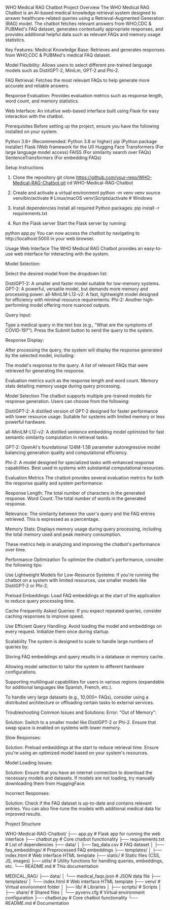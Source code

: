 WHO Medical RAG Chatbot
Project Overview
The WHO Medical RAG Chatbot is an AI-based medical knowledge retrieval system designed to answer healthcare-related queries using a Retrieval-Augmented Generation (RAG) model. The chatbot fetches relevant answers from WHO,CDC & PUBMed's FAQ dataset, generates contextually appropriate responses, and provides additional helpful data such as relevant FAQs and memory usage statistics.

Key Features:
Medical Knowledge Base: Retrieves and generates responses from WHO,CDC & PUBMed's medical FAQ dataset.

Model Flexibility: Allows users to select different pre-trained language models such as DistilGPT-2, MiniLm, GPT-2 and Phi-2.

FAQ Retrieval: Fetches the most relevant FAQs to help generate more accurate and reliable answers.

Response Evaluation: Provides evaluation metrics such as response length, word count, and memory statistics.

Web Interface: An intuitive web-based interface built using Flask for easy interaction with the chatbot.

Prerequisites
Before setting up the project, ensure you have the following installed on your system:

Python 3.8+ (Recommended: Python 3.8 or higher)
pip (Python package installer)
Flask (Web framework for the UI)
Hugging Face Transformers (For large language model access)
FAISS (For similarity search over FAQs)
SentenceTransformers (For embedding FAQs)

Setup Instructions
1. Clone the repository
git clone https://github.com/your-repo/WHO-Medical-RAG-Chatbot.git
cd WHO-Medical-RAG-Chatbot

2. Create and activate a virtual environment
python -m venv venv
source venv/bin/activate  # Linux/macOS
venv\Scripts\activate  # Windows

3. Install dependencies
Install all required Python packages:
pip install -r requirements.txt

4. Run the Flask server
Start the Flask server by running:

python app.py
You can now access the chatbot by navigating to http://localhost:5000 in your web browser.

Usage
Web Interface
The WHO Medical RAG Chatbot provides an easy-to-use web interface for interacting with the system.

Model Selection:

Select the desired model from the dropdown list:

DistilGPT-2: A smaller and faster model suitable for low-memory systems.
GPT-2: A powerful, versatile model, but demands more memory and processing power.
all-MiniLM-L12-v2: A fast, lightweight model designed for efficiency with minimal resource requirements.
Phi-2: Another high-performing model offering more nuanced outputs.

Query Input:

Type a medical query in the text box (e.g., "What are the symptoms of COVID-19?").
Press the Submit button to send the query to the system.

Response Display:

After processing the query, the system will display the response generated by the selected model, including:

The model's response to the query.
A list of relevant FAQs that were retrieved for generating the response.

Evaluation metrics such as the response length and word count.
Memory stats detailing memory usage during query processing.

Model Selection
The chatbot supports multiple pre-trained models for response generation. Users can choose from the following:

DistilGPT-2:
A distilled version of GPT-2 designed for faster performance with lower resource usage.
Suitable for systems with limited memory or less powerful hardware.

all-MiniLM-L12-v2: 
A distilled sentence embedding model optimized for fast semantic similarity computation in retrieval tasks.

GPT-2: 
OpenAI's foundational 124M-1.5B parameter autoregressive model balancing generation quality and computational efficiency.

Phi-2:
A model designed for specialized tasks with enhanced response capabilities.
Best used in systems with substantial computational resources.

Evaluation Metrics
The chatbot provides several evaluation metrics for both the response quality and system performance:

Response Length: The total number of characters in the generated response.
Word Count: The total number of words in the generated response.

Relevance: The similarity between the user's query and the FAQ entries retrieved. This is expressed as a percentage.

Memory Stats: Displays memory usage during query processing, including the total memory used and peak memory consumption.

These metrics help in analyzing and improving the chatbot's performance over time.

Performance Optimization
To optimize the chatbot's performance, consider the following tips:

Use Lightweight Models for Low-Resource Systems: If you're running the chatbot on a system with limited resources, use smaller models like DistilGPT-2 or Phi-2.

Preload Embeddings: Load FAQ embeddings at the start of the application to reduce query processing time.

Cache Frequently Asked Queries: If you expect repeated queries, consider caching responses to improve speed.

Use Efficient Query Handling: Avoid loading the model and embeddings on every request. Initialize them once during startup.

Scalability
The system is designed to scale to handle large numbers of queries by:

Storing FAQ embeddings and query results in a database or memory cache.

Allowing model selection to tailor the system to different hardware configurations.

Supporting multilingual capabilities for users in various regions (expandable for additional languages like Spanish, French, etc.).

To handle very large datasets (e.g., 10,000+ FAQs), consider using a distributed architecture or offloading certain tasks to external services.

Troubleshooting
Common Issues and Solutions:
Error: "Out of Memory":

Solution: Switch to a smaller model like DistilGPT-2 or Phi-2. Ensure that swap space is enabled on systems with lower memory.

Slow Responses:

Solution: Preload embeddings at the start to reduce retrieval time. Ensure you're using an optimized model based on your system's resources.

Model Loading Issues:

Solution: Ensure that you have an internet connection to download the necessary models and datasets. If models are not loading, try manually downloading them from HuggingFace.

Incorrect Responses:

Solution: Check if the FAQ dataset is up-to-date and contains relevant entries. You can also fine-tune the models with additional medical data for improved results.

Project Structure

WHO-Medical-RAG-Chatbot/
├── app.py                # Flask app for running the web interface
├── chatbot.py            # Core chatbot functionality
├── requirements.txt      # List of dependencies
├── data/
│   ├── faq_data.csv      # FAQ dataset
│   ├── faq_embeddings/   # Preprocessed FAQ embeddings
├── templates/
│   ├── index.html        # Web interface HTML template
├── static/               # Static files (CSS, JS, images)
├── utils/                # Utility functions for handling queries, embeddings, etc.
└── README.md             # This documentation



MEDICAL_RAG/
├── data/
│   └── medical_faqs.json   # JSON data file
├── templates/
│   └── index.html          # Web interface HTML template
├── venv/                   # Virtual environment folder
│   ├── lib/                # Libraries
│   ├── scripts/            # Scripts
│   ├── share/              # Shared files
│   └── pyvenv.cfg          # Virtual environment configuration
├── chatbot.py              # Core chatbot functionality
└── README.md               # Documentation
